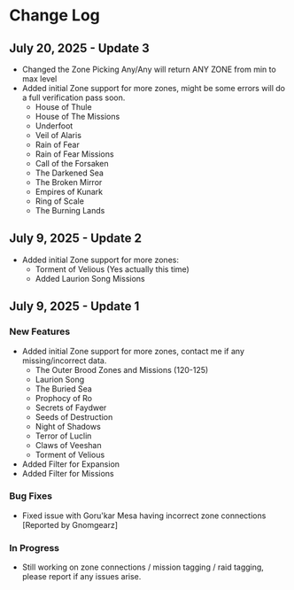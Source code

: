 # Change Log

## July 20, 2025 - Update 3
- Changed the Zone Picking Any/Any will return ANY ZONE from min to max level
- Added initial Zone support for more zones, might be some errors will do a full verification pass soon.
  - House of Thule
  - House of The Missions
  - Underfoot
  - Veil of Alaris
  - Rain of Fear
  - Rain of Fear Missions
  - Call of the Forsaken
  - The Darkened Sea
  - The Broken Mirror
  - Empires of Kunark
  - Ring of Scale
  - The Burning Lands

## July 9, 2025 - Update 2
- Added initial Zone support for more zones:
  - Torment of Velious (Yes actually this time)
  - Added Laurion Song Missions

## July 9, 2025 - Update 1
### New Features
- Added initial Zone support for more zones, contact me if any missing/incorrect data.
  - The Outer Brood Zones and Missions (120-125)
  - Laurion Song
  - The Buried Sea
  - Prophocy of Ro
  - Secrets of Faydwer
  - Seeds of Destruction
  - Night of Shadows
  - Terror of Luclin
  - Claws of Veeshan
  - Torment of Velious
- Added Filter for Expansion
- Added Filter for Missions

### Bug Fixes
- Fixed issue with Goru'kar Mesa having incorrect zone connections [Reported by Gnomgearz]

### In Progress
- Still working on zone connections / mission tagging / raid tagging, please report if any issues arise.
